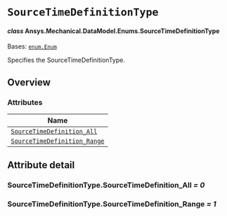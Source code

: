 # `SourceTimeDefinitionType`

<a id="ansys.mechanical.stubs.v242.Ansys.Mechanical.DataModel.Enums.SourceTimeDefinitionType"></a>

#### *class* Ansys.Mechanical.DataModel.Enums.SourceTimeDefinitionType

Bases: [`enum.Enum`](https://docs.python.org/3/library/enum.html#enum.Enum)

Specifies the SourceTimeDefinitionType.

<!-- !! processed by numpydoc !! -->

<a id="overview"></a>

## Overview

### Attributes

| Name |
| ---------------------------------------------------------------------------------------------------------------------------------------------------------------------- |
| [`SourceTimeDefinition_All`](#SourceTimeDefinitionType.SourceTimeDefinition_All) |
| [`SourceTimeDefinition_Range`](#SourceTimeDefinitionType.SourceTimeDefinition_Range) |

<a id="attribute-detail"></a>

## Attribute detail

<a id="SourceTimeDefinitionType.SourceTimeDefinition_All"></a>

### SourceTimeDefinitionType.SourceTimeDefinition_All *= 0*

<a id="SourceTimeDefinitionType.SourceTimeDefinition_Range"></a>

### SourceTimeDefinitionType.SourceTimeDefinition_Range *= 1*


